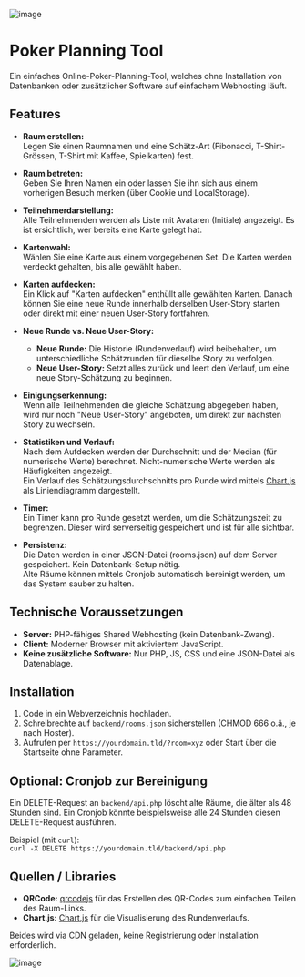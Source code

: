 ![image](https://github.com/user-attachments/assets/b383ed62-db01-40c3-88f0-1f4a7f720439)

# Poker Planning Tool

Ein einfaches Online-Poker-Planning-Tool, welches ohne Installation von Datenbanken oder zusätzlicher Software auf einfachem Webhosting läuft. 

## Features

- **Raum erstellen:**  
  Legen Sie einen Raumnamen und eine Schätz-Art (Fibonacci, T-Shirt-Grössen, T-Shirt mit Kaffee, Spielkarten) fest.

- **Raum betreten:**  
  Geben Sie Ihren Namen ein oder lassen Sie ihn sich aus einem vorherigen Besuch merken (über Cookie und LocalStorage).

- **Teilnehmerdarstellung:**  
  Alle Teilnehmenden werden als Liste mit Avataren (Initiale) angezeigt. Es ist ersichtlich, wer bereits eine Karte gelegt hat.

- **Kartenwahl:**  
  Wählen Sie eine Karte aus einem vorgegebenen Set. Die Karten werden verdeckt gehalten, bis alle gewählt haben.

- **Karten aufdecken:**  
  Ein Klick auf "Karten aufdecken" enthüllt alle gewählten Karten. Danach können Sie eine neue Runde innerhalb derselben User-Story starten oder direkt mit einer neuen User-Story fortfahren.

- **Neue Runde vs. Neue User-Story:**  
  - **Neue Runde:** Die Historie (Rundenverlauf) wird beibehalten, um unterschiedliche Schätzrunden für dieselbe Story zu verfolgen.  
  - **Neue User-Story:** Setzt alles zurück und leert den Verlauf, um eine neue Story-Schätzung zu beginnen.

- **Einigungserkennung:**  
  Wenn alle Teilnehmenden die gleiche Schätzung abgegeben haben, wird nur noch "Neue User-Story" angeboten, um direkt zur nächsten Story zu wechseln.

- **Statistiken und Verlauf:**  
  Nach dem Aufdecken werden der Durchschnitt und der Median (für numerische Werte) berechnet. Nicht-numerische Werte werden als Häufigkeiten angezeigt.  
  Ein Verlauf des Schätzungsdurchschnitts pro Runde wird mittels [Chart.js](https://www.chartjs.org/) als Liniendiagramm dargestellt.

- **Timer:**  
  Ein Timer kann pro Runde gesetzt werden, um die Schätzungszeit zu begrenzen. Dieser wird serverseitig gespeichert und ist für alle sichtbar.

- **Persistenz:**  
  Die Daten werden in einer JSON-Datei (rooms.json) auf dem Server gespeichert. Kein Datenbank-Setup nötig.  
  Alte Räume können mittels Cronjob automatisch bereinigt werden, um das System sauber zu halten.

## Technische Voraussetzungen

- **Server:** PHP-fähiges Shared Webhosting (kein Datenbank-Zwang).
- **Client:** Moderner Browser mit aktiviertem JavaScript.
- **Keine zusätzliche Software:** Nur PHP, JS, CSS und eine JSON-Datei als Datenablage.

## Installation

1. Code in ein Webverzeichnis hochladen.
2. Schreibrechte auf `backend/rooms.json` sicherstellen (CHMOD 666 o.ä., je nach Hoster).
3. Aufrufen per `https://yourdomain.tld/?room=xyz` oder Start über die Startseite ohne Parameter.

## Optional: Cronjob zur Bereinigung

Ein DELETE-Request an `backend/api.php` löscht alte Räume, die älter als 48 Stunden sind. Ein Cronjob könnte beispielsweise alle 24 Stunden diesen DELETE-Request ausführen.

Beispiel (mit `curl`):  
`curl -X DELETE https://yourdomain.tld/backend/api.php`


## Quellen / Libraries

- **QRCode:** [qrcodejs](https://github.com/davidshimjs/qrcodejs) für das Erstellen des QR-Codes zum einfachen Teilen des Raum-Links.
- **Chart.js:** [Chart.js](https://www.chartjs.org/) für die Visualisierung des Rundenverlaufs.

Beides wird via CDN geladen, keine Registrierung oder Installation erforderlich.


![image](https://github.com/user-attachments/assets/6e837f13-aaf7-4df8-bf9d-14cf7fa5ebb6)

